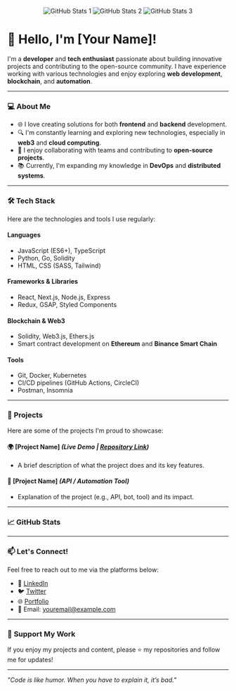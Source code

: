 <!--
<div align="center">
  <img src="https://raw.githubusercontent.com/hnfdm/hnfdm/output/github-contribution-grid-snake-dark.svg#gh-dark-mode-only" alt="GitHub Contribution Grid Snake Animation Dark Mode"/>
  <img src="https://raw.githubusercontent.com/hnfdm/hnfdm/output/github-contribution-grid-snake.svg#gh-light-mode-only" alt="GitHub Contribution Grid Snake Animation Light Mode"/>
https://github.com/ZanePearton
https://dev.to/zanepearton/creating-an-engaging-github-profile-a-step-by-step-guide-4hfl
</div>
-->

<div align="center">
    <img src="https://github-profile-summary-cards.vercel.app/api/cards/profile-details?username=hnfdm&theme=github_dark" alt="GitHub Stats 1"/>
    <img src="http://github-profile-summary-cards.vercel.app/api/cards/repos-per-language?username=hnfdm&theme=github_dark" alt="GitHub Stats 2"/>
    <img src="http://github-profile-summary-cards.vercel.app/api/cards/stats?username=hnfdm&theme=github_dark" alt="GitHub Stats 3"/>
</div>

<!--
**hnfdm/hnfdm** is a ✨ _special_ ✨ repository because its `README.md` (this file) appears on your GitHub profile.

Here are some ideas to get you started:

- 🔭 I’m currently working on ...
- 🌱 I’m currently learning ...
- 👯 I’m looking to collaborate on ...
- 🤔 I’m looking for help with ...
- 💬 Ask me about ...
- 📫 How to reach me: ...
- 😄 Pronouns: ...
- ⚡ Fun fact: ...
-->
# 👋 Hello, I'm [Your Name]!

I'm a **developer** and **tech enthusiast** passionate about building innovative projects and contributing to the open-source community. I have experience working with various technologies and enjoy exploring **web development**, **blockchain**, and **automation**.

---

### 💻 **About Me**
- 🌐 I love creating solutions for both **frontend** and **backend** development.
- 🔍 I'm constantly learning and exploring new technologies, especially in **web3** and **cloud computing**.
- 🤝 I enjoy collaborating with teams and contributing to **open-source projects**.
- 📚 Currently, I'm expanding my knowledge in **DevOps** and **distributed systems**.

---

### 🛠 **Tech Stack**
Here are the technologies and tools I use regularly:

#### **Languages**
- JavaScript (ES6+), TypeScript
- Python, Go, Solidity
- HTML, CSS (SASS, Tailwind)

#### **Frameworks & Libraries**
- React, Next.js, Node.js, Express
- Redux, GSAP, Styled Components

#### **Blockchain & Web3**
- Solidity, Web3.js, Ethers.js
- Smart contract development on **Ethereum** and **Binance Smart Chain**

#### **Tools**
- Git, Docker, Kubernetes
- CI/CD pipelines (GitHub Actions, CircleCI)
- Postman, Insomnia

---

### 🚀 **Projects**
Here are some of the projects I'm proud to showcase:

#### 🌍 **[Project Name]** *(Live Demo | [Repository Link](https://github.com/username/repo))*
- A brief description of what the project does and its key features.

#### 🤖 **[Project Name]** *(API / Automation Tool)*
- Explanation of the project (e.g., API, bot, tool) and its impact.

---

### 📈 **GitHub Stats**
<!-- Uncomment the following lines if you want to include GitHub stats -->

<!--
![Your Name's GitHub Stats](https://github-readme-stats.vercel.app/api?username=your-username&show_icons=true&theme=radical)
![Top Languages](https://github-readme-stats.vercel.app/api/top-langs/?username=your-username&layout=compact&theme=radical)
-->

---

### 📫 **Let's Connect!**
Feel free to reach out to me via the platforms below:

- 💼 [LinkedIn](https://linkedin.com/in/your-profile)
- 🐦 [Twitter](https://twitter.com/your-username)
- 🌐 [Portfolio](https://yourwebsite.com)
- 📧 Email: [youremail@example.com](mailto:youremail@example.com)

---

### 🌟 **Support My Work**
If you enjoy my projects and content, please ⭐️ my repositories and follow me for updates!

---

_"Code is like humor. When you have to explain it, it’s bad."_

